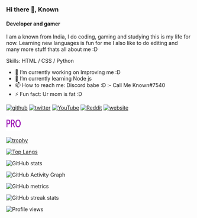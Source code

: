### Hi there 👋, Known
#### Developer and gamer

I am a known from India, I do coding, gaming and studying this is my life for now. Learning new languages is fun for me I also like to do editing and many more stuff thats all about me :D

Skills: HTML / CSS / Python

- 🔭 I’m currently working on Improving me :D 
- 🌱 I’m currently learning Node js 
- 📫 How to reach me: Discord babe :D :- Call Me Known#7540 
- ⚡ Fun fact: Ur mom is fat :D 


[<img src='https://cdn.jsdelivr.net/npm/simple-icons@3.0.1/icons/github.svg' alt='github' height='40'>](https://github.com/knownempire)  [<img src='https://cdn.jsdelivr.net/npm/simple-icons@3.0.1/icons/twitter.svg' alt='twitter' height='40'>](https://twitter.com/KNOWN_EMPIRE)  [<img src='https://cdn.jsdelivr.net/npm/simple-icons@3.0.1/icons/youtube.svg' alt='YouTube' height='40'>](https://www.youtube.com/channel/UCSrqIDj9IrK8N45VzziqWEw)  [<img src='https://cdn.jsdelivr.net/npm/simple-icons@3.0.1/icons/reddit.svg' alt='Reddit' height='40'>](https://www.reddit.com/user/KNOWN_EMPIRE)  [<img src='https://cdn.jsdelivr.net/npm/simple-icons@3.0.1/icons/icloud.svg' alt='website' height='40'>](https://arindamjk.netlify.app/)  

<a href='https://github.com/pricing'><img src='https://raw.githubusercontent.com/acervenky/animated-github-badges/master/assets/pro.gif' width='40' height='40'></a> 

[![trophy](https://github-profile-trophy.vercel.app/?username=knownempire)](https://github.com/ryo-ma/github-profile-trophy)

[![Top Langs](https://github-readme-stats.vercel.app/api/top-langs/?username=knownempire)](https://github.com/anuraghazra/github-readme-stats)

![GitHub stats](https://github-readme-stats.vercel.app/api?username=knownempire&show_icons=true)  

![GitHub Activity Graph](https://activity-graph.herokuapp.com/graph?username=knownempire)  

![GitHub metrics](https://metrics.lecoq.io/knownempire)  

![GitHub streak stats](https://github-readme-streak-stats.herokuapp.com/?user=knownempire)  

![Profile views](https://gpvc.arturio.dev/knownempire)  
